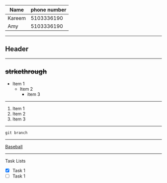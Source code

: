 | Name   | phone number |
|--------|--------------|
| Kareem | 5103336190   |
| Amy    | 5103336190   |
---
## Header
---
~~strkethrough~~
---

* Item 1
    * Item 2
        * item 3
---

1. Item 1
1. Item 2
1. Item 3
---
```
git branch
```
---
[Baseball](https://www.google.com/url?sa=i&url=https%3A%2F%2Fcommons.wikimedia.org%2Fwiki%2FFile%3ABaseball.svg&psig=AOvVaw2qhyIoC7lL57BRl39WMT6W&ust=1686084010040000&source=images&cd=vfe&ved=0CBAQjRxqFwoTCLimwcb-rP8CFQAAAAAdAAAAABAE)

 ---
   
 




Task Lists
* [x] Task 1
* [ ] Task 1
